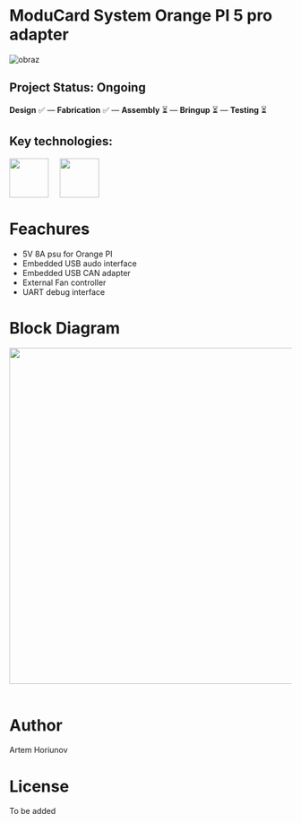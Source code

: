 # ModuCard System Orange PI 5 pro adapter
![obraz](https://github.com/user-attachments/assets/39618273-6af7-4892-a9c2-df5d4fd92d83)
## Project Status: **Ongoing**  
**Design** ✅ — **Fabrication** ✅ — **Assembly** ⏳ — **Bringup** ⏳ — **Testing** ⏳  
## Key technologies:
<img align="center" height="70" src="https://github.com/user-attachments/assets/565f0c9d-0a80-4dde-8ea5-c8de8c836827">&nbsp;&nbsp;&nbsp;&nbsp; <img align="center" height="70" src="https://github.com/user-attachments/assets/21632584-becb-4529-b696-acb84c8190e9">&nbsp;&nbsp;&nbsp;&nbsp; &nbsp;&nbsp;&nbsp;&nbsp;
# Feachures

- 5V 8A psu for Orange PI
- Embedded USB audo interface
- Embedded USB CAN adapter
- External Fan controller
- UART debug interface
  
# Block Diagram
<img align="center" height="600" src="https://github.com/user-attachments/assets/d4d65f8d-c387-4a14-a206-84c8d4a858b6">&nbsp;&nbsp;&nbsp;&nbsp;

# Author
Artem Horiunov
# License 
To be added

